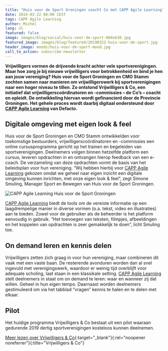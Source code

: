 ```yaml
---
title: "Huis voor de Sport Groningen coacht Co met CAPP Agile Learning"
date: 2019-03-22 08:00 CEST
tags: CAPP Agile Learning
author: Michel
lang: nl
featured: false
image: images/blog/social/huis-voor-de-sport-860x630.jpg
featured_image: images/blog/featured/20190322-huis-voor-de-sport.jpg
header_image: moods/huis-voor-de-sport-mood.jpg
call_to_action: subscribe-newsletter
---
```


__Vrijwilligers vormen de drijvende kracht achter vele sportverenigingen. Maar hoe zorg je bij nieuwe vrijwilligers voor betrokkenheid en bind je hen aan jouw vereniging? Huis voor de Sport Groningen en CMO Stamm zochten samen naar manieren om vrijwilligerswerk bij sportverenigingen naar een hoger niveau te tillen. Zo ontstond Vrijwilligers & Co, een initiatief dat vrijwilligerscoördinatoren en -commissies – de Co’s – coacht en opleidt. De ontwikkeling hiervan wordt gefinancierd door de Provincie Groningen. Het gehele proces wordt daarbij digitaal ondersteund door [CAPP Agile Learning](/capp-agile-learning/) van Defacto.__

## Digitale omgeving met eigen look & feel
Huis voor de Sport Groningen en CMO Stamm ontwikkelden voor toekomstige bestuurders, vrijwilligerscoördinatoren en -commissies een online cursusprogramma gericht op het trainen en begeleiden van sportverenigingen. Deelnemers volgen binnen hetzelfde platform een cursus, leveren opdrachten in en ontvangen hierop feedback van een e-coach. De verzameling van deze opdrachten vormt de basis van het beleidsplan voor hun vereniging. “Wij hebben hierbij voor [CAPP Agile Learning](/capp-agile-learning/) gekozen omdat we geheel naar eigen inzicht een digitale omgeving kunnen inrichten, met onze eigen look & feel”, zegt Simone Smuling, Manager Sport en Bewegen van Huis voor de Sport Groningen.

![CAPP Agile Learning Huis voor de Sport Groningen](/images/blog/capp-agile-learning-huisvoordesport.jpg)

[CAPP Agile Learning](/capp-agile-learning/) biedt de tools om de vereiste informatie op een laagdrempelige manier in diverse vormen (o.a. tekst, video en illustraties) aan te bieden. Zowel voor de gebruiker als de beheerder is het platform eenvoudig in gebruik. “Het toevoegen van teksten, filmpjes, afbeeldingen en het koppelen van opdrachten is zeer gemakkelijk te doen”, licht Smuling toe.

## On demand leren en kennis delen
Vrijwilligers zetten zich graag in voor hun vereniging, maar combineren dit vaak met een vaste baan. De resterende avonduren worden dan al snel ingevuld met verenigingswerk, waardoor er weinig tijd overblijft voor adequate scholing, laat staan in een klassikale setting. [CAPP Agile Learning](/capp-agile-learning/) stelt deelnemers in staat om on demand te leren: waar en wanneer zij dat willen. Geheel in hun eigen tempo. Daarnaast worden deelnemers gestimuleerd om via het tabblad “vragen” kennis te halen en te delen met elkaar.

## Pilot
Het huidige programma Vrijwilligers & Co bestaat uit een pilot waaraan gedurende 2019 dertig sportverenigingen kosteloos kunnen deelnemen.

[Meer lezen over Vrijwilligers & Co](https://www.huisvoordesportgroningen.nl/diensten-producten/vrijwilligers-co){:target="_blank"}{:rel="noopener noreferrer"}{:title="Vrijwilligers & Co"}
